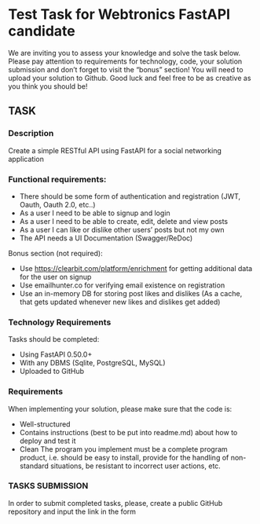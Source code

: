 
# Test Task for Webtronics FastAPI candidate
We are inviting you to assess your knowledge and solve the task below. Please pay attention to requirements for technology, code, your solution submission and don’t forget to visit the “bonus” section! You will need to upload your solution to Github. Good luck and feel free to be as creative as you think you should be!
## TASK
### Description
Create a simple RESTful API using FastAPI for a social networking application
### Functional requirements:
- There should be some form of authentication and registration (JWT, Oauth, Oauth 2.0, etc..)
- As a user I need to be able to signup and login
- As a user I need to be able to create, edit, delete and view posts
- As a user I can like or dislike other users’ posts but not my own 
- The API needs a UI Documentation (Swagger/ReDoc)

Bonus section (not required):
- Use https://clearbit.com/platform/enrichment for getting additional data for the user on signup
- Use emailhunter.co for verifying email existence on registration
- Use an in-memory DB for storing post likes and dislikes (As a cache, that gets updated whenever new likes and dislikes get added) 

### Technology Requirements
Tasks should be completed:
- Using FastAPI 0.50.0+
- With any DBMS (Sqlite, PostgreSQL, MySQL)
- Uploaded to GitHub
### Requirements
When implementing your solution, please make sure that the code is:
- Well-structured
- Contains instructions (best to be put into readme.md) about how to deploy and test it
- Clean
The program you implement must be a complete program product, i.e. should be easy to install, provide for the handling of non-standard situations, be resistant to incorrect user actions, etc.
### TASKS SUBMISSION
In order to submit completed tasks, please, create a public GitHub repository and input the link in the form
